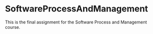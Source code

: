 # SoftwareProcessAndManagement
This is the final assignment for the Software Process and Management course.

